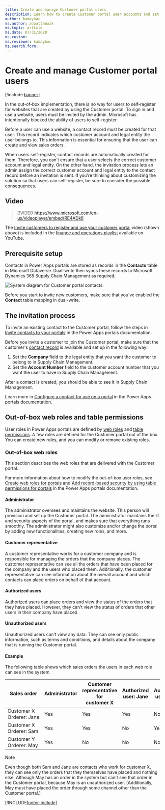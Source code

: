 ```yaml
---
title: Create and manage Customer portal users
description: Learn how to create Customer portal user accounts and set permissions for them, including outlines on the prerequisite setup and the invitation process.
author: kamaybac
ms.author: adpattanaik
ms.topic: article
ms.date: 07/31/2020
ms.custom:
ms.reviewer: kamaybac
ms.search.form:
---
```


# Create and manage Customer portal users

[!include [banner](../includes/banner.md)]


In the out-of-box implementation, there is no way for users to self-register for websites that are created by using the Customer portal. To sign in and use a website, users must be invited by the admin. Microsoft has intentionally blocked the ability of users to self-register.

Before a user can use a website, a contact record must be created for that user. This record indicates which customer account and legal entity the user belongs to. This information is essential for ensuring that the user can create and view sales orders.

When users self-register, contact records are automatically created for them. Therefore, you can't ensure that a user selects the correct customer account and legal entity. On the other hand, the invitation process lets an admin assign the correct customer account and legal entity to the contact record before an invitation is sent. If you're thinking about customizing the solution so that users can self-register, be sure to consider the possible consequences.

## Video
> [!VIDEO https://www.microsoft.com/en-us/videoplayer/embed/RE4ADkI]

The [Invite customers to register and use your customer portal](https://youtu.be/drGUYHX9QIQ) video (shown above) is included in the [finance and operations playlist](https://www.youtube.com/playlist?list=PLcakwueIHoT_SYfIaPGoOhloFoCXiUSyW) available on YouTube.

## Prerequisite setup

Contacts in Power Apps portals are stored as records in the **Contacts** table in Microsoft Dataverse. Dual-write then syncs these records to Microsoft Dynamics 365 Supply Chain Management as required.

![System diagram for Customer portal contacts.](media/customer-portal-contacts.png "System diagram for Customer portal contacts")

Before you start to invite new customers, make sure that you've enabled the **Contact** table mapping in dual-write.

## The invitation process

To invite an existing contact to the Customer portal, follow the steps in [Invite contacts to your portals](/powerapps/maker/portals/configure/invite-contacts) in the Power Apps portals documentation.

Before you invite a customer to join the Customer portal, make sure that the customer's [contact record](/powerapps/maker/portals/configure/configure-contacts) is available and set up in the following way:

1. Set the **Company** field to the legal entity that you want the customer to belong to in Supply Chain Management.
2. Set the **Account Number** field to the customer account number that you want the user to have in Supply Chain Management.

After a contact is created, you should be able to see it in Supply Chain Management.

Learn more in [Configure a contact for use on a portal](/powerapps/maker/portals/configure/configure-contacts) in the Power Apps portals documentation.

## Out-of-box web roles and table permissions

User roles in Power Apps portals are defined by [web roles](/powerapps/maker/portals/configure/create-web-roles) and [table permissions](/powerapps/maker/portals/configure/assign-entity-permissions). A few roles are defined for the Customer portal out of the box. You can create new roles, and you can modify or remove existing roles.

### Out-of-box web roles

This section describes the web roles that are delivered with the Customer portal.

For more information about how to modify the out-of-box user roles, see [Create web roles for portals](/powerapps/maker/portals/configure/create-web-roles) and [Add record-based security by using table permissions for portals](/powerapps/maker/portals/configure/assign-entity-permissions) in the Power Apps portals documentation.

#### Administrator

The administrator oversees and maintains the website. This person will provision and set up the Customer portal. The administrator maintains the IT and security aspects of the portal, and makes sure that everything runs smoothly. The administrator might also customize and/or change the portal by adding new functionalities, creating new roles, and more.

#### Customer representative

A customer representative works for a customer company and is responsible for managing the orders that the company places. The customer representative can see all the orders that have been placed for the company and the users who placed them. Additionally, the customer representative can see information about the overall account and which contacts can place orders on behalf of that account.

#### Authorized users

Authorized users can place orders and view the status of the orders that they have placed. However, they can't view the status of orders that other users in their company have placed.

#### Unauthorized users

Unauthorized users can't view any data. They can see only public information, such as terms and conditions, and details about the company that is running the Customer portal.

#### Example

The following table shows which sales orders the users in each web role can see in the system.

| Sales order | Administrator | Customer representative for customer&nbsp;X | Authorized user: Jane | Authorized user: Sam | Unauthorized user: May |
|---|---|---|---|---|---|
| Customer&nbsp;X Orderer:&nbsp;Jane | Yes | Yes | Yes | No | No |
| Customer&nbsp;X Orderer:&nbsp;Sam | Yes | Yes | No | Yes | No |
| Customer&nbsp;Y Orderer:&nbsp;May | Yes | No | No | No | No |

> [!NOTE]
> Even though both Sam and Jane are contacts who work for customer X, they can see only the orders that they themselves have placed and nothing else. Although May has an order in the system but can't see that order in the Customer portal, because May is an unauthorized user. (Additionally, May must have placed the order through some channel other than the Customer portal.)


[!INCLUDE[footer-include](../../includes/footer-banner.md)]
